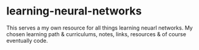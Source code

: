 # learning-neural-networks
This serves a my own resource for all things learning neuarl networks. My chosen learning path &amp; curriculums, notes, links, resources &amp; of course eventually code.

